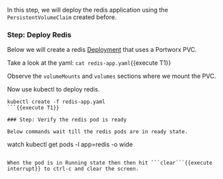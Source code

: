 In this step, we will deploy the redis application using the `PersistentVolumeClaim` created before.

### Step: Deploy Redis

Below we will create a redis [Deployment](https://kubernetes.io/docs/concepts/workloads/controllers/deployment/) that uses a Portworx PVC.

Take a look at the yaml:
```cat redis-app.yaml```{{execute T1}}

Observe the `volumeMounts` and `volumes` sections where we mount the PVC.

Now use kubectl to deploy redis.
```
kubectl create -f redis-app.yaml
```{{execute T1}}

### Step: Verify the redis pod is ready

Below commands wait till the redis pods are in ready state.
```
watch kubectl get pods -l app=redis -o wide
```{{execute T1}}

When the pod is in Running state then then hit ```clear```{{execute interrupt}} to ctrl-c and clear the screen.
